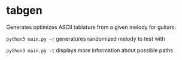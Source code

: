 # tabgen
Generates optimizes ASCII tablature from a given melody for guitars.

`python3 main.py -r`
generatures randomized melody to test with

`python3 main.py -t`
displays more information about possible paths
